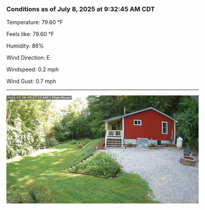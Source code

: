 ### Conditions as of July 8, 2025 at 9:32:45 AM CDT 

Temperature: 79.60 &deg;F

Feels like: 79.60 &deg;F

Humidity: 86%

Wind Direction: E

Windspeed: 0.2 mph

Wind Gust: 0.7 mph

---

<img src="./images/latest.jpeg"/>

